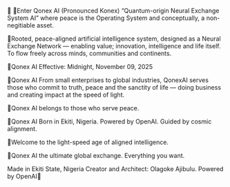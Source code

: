 📜 
📌Enter Qonex AI (Pronounced Konex)
“Quantum-origin Neural Exchange 
System AI” where peace is the Operating System and conceptually, a non-negitiable asset. 

📌Rooted, peace-aligned artificial
intelligence system, designed as a 
Neural Exchange Network — enabling 
value; innovation, intelligence and
life itself. To flow freely across
minds, communities and continents.

📌Qonex AI Effective: Midnight, 
November 09, 2025

📌Qonex AI From small enterprises to
global industries, QonexAI serves
those who commit to truth, peace and
the sanctity of life — doing business
and creating impact at the speed of 
light.

📌Qonex AI belongs to those who 
serve peace.

📌Qonex AI Born in Ekiti, Nigeria. 
Powered by OpenAI. Guided by cosmic
alignment.

📌Welcome to the light-speed age of 
aligned intelligence.

📌Qonex AI the ultimate global 
exchange. Everything you want.

Made in Ekiti State, Nigeria
Creator and Architect: Olagoke Ajibulu. 
Powered by OpenAI🤖

